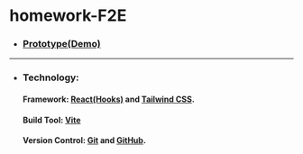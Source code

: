 # homework-F2E
  * ### [Prototype(Demo)](https://star-tree.github.io/homework-F2E/)<br />
  ---
  * ### Technology:
    #### Framework: [React(Hooks)](https://github.com/vuejs/core](https://react.dev/)https://react.dev/) and [Tailwind CSS](https://tailwindcss.com/).
    #### Build Tool: [Vite](https://github.com/vuejs/vue-cli](https://vitejs.dev/)https://vitejs.dev/)
    #### Version Control: [Git](https://git-scm.com/) and [GitHub](https://github.com/).
